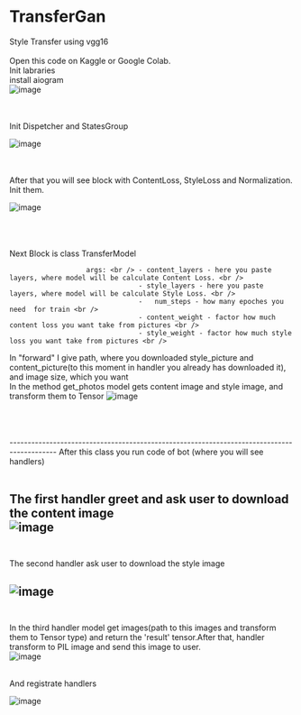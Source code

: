 # TransferGan
Style Transfer using vgg16<br />
<br />
Open this code on Kaggle or Google Colab.<br />
Init labraries <br />
install aiogram <br />
![image](https://user-images.githubusercontent.com/109117419/178997879-cdcd690d-b39b-436b-9c53-b49ec8b5a525.png)

<br />
<br />
Init Dispetcher and StatesGroup

![image](https://user-images.githubusercontent.com/109117419/178998157-9bce970b-00ef-4fa4-a9cc-b5429ee201f3.png)


<br />
<br />
After that you will see block with ContentLoss, StyleLoss and Normalization. Init them.     <br />

![image](https://user-images.githubusercontent.com/109117419/178716477-84d41ee7-3485-4b6e-a6c5-3ce9efc8e890.png)

 <br />
 <br />
 <br />
Next Block is class TransferModel <br />

                       args: <br /> - content_layers - here you paste layers, where model will be calculate Content Loss. <br />
                                    - style_layers - here you paste layers, where model will be calculate Style Loss. <br />
                                    -   num_steps - how many epoches you need  for train <br />
                                    - content_weight - factor how much content loss you want take from pictures <br />
                                    - style_weight - factor how much style loss you want take from pictures <br />
In "forward" I give path, where you downloaded style_picture and content_picture(to this moment in handler you already has downloaded it), and image size, which you want <br />
In the method get_photos model gets content image and style image, and transform them to Tensor
![image](https://user-images.githubusercontent.com/109117419/178716802-4d076e39-c58b-42c5-94fd-c0c6d50ad881.png)


<br />
<br />
<br />
-------------------------------------------------------------------------------------------
After this class you run code of bot (where you will see handlers) <br />

<br />

The first handler greet and ask user to download the content image <br />
![image](https://user-images.githubusercontent.com/109117419/178718805-0678eb25-48b9-4b50-976f-9011391aecfe.png)
<br />
<br />
-------------------------------------------------------------------------------------------
The second handler ask user to download the style image <br />

![image](https://user-images.githubusercontent.com/109117419/178719548-7dde7044-d8c6-46cd-8203-8ab04d85797e.png)
<br />
<br />
-------------------------------------------------------------------------------------------

In the third handler model get images(path to this images and transform them to Tensor type) and return the 'result' tensor.After that, handler transform to PIL image
                                                                                                                                         and send this image to user.  <br />
![image](https://user-images.githubusercontent.com/109117419/178721314-12314508-c19c-42ba-814c-c31fd7b82231.png)

<br />
And registrate handlers <br />

![image](https://user-images.githubusercontent.com/109117419/178721737-f5606faa-9e3d-4a20-b3be-4ae0c787c667.png)


        
                                                                                                                                        



